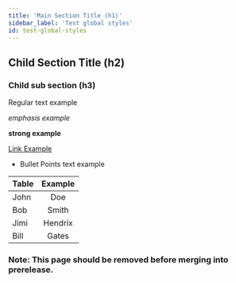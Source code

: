 ```yaml
---
title: 'Main Section Title (h1)'
sidebar_label: 'Test global styles'
id: test-global-styles
---
```


## Child Section Title (h2)

### Child sub section (h3)

Regular text example

*emphasis example*

**strong example**


[Link Example](./00_test-page.md)

- Bullet Points text example

| Table	| Example | 
|--------------|:-----:|
| John	| Doe |
| Bob	| Smith |
| Jimi	| Hendrix |
| Bill	| Gates |

### **Note:** This page should be removed before merging into prerelease.